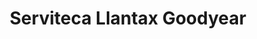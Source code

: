 ---
title: "Serviteca Llantax Goodyear"
url: /cochabamba/serviteca-llantax-goodyear/
shop: Autowerkstatt
---